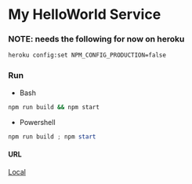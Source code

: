 # My HelloWorld Service #

### NOTE: needs the following for now on heroku ###
```bash
heroku config:set NPM_CONFIG_PRODUCTION=false
```

### Run ###
- Bash
```bash
npm run build && npm start
```
 - Powershell
```powershell
npm run build ; npm start
```

#### URL
[Local](http://localhost:3000/)